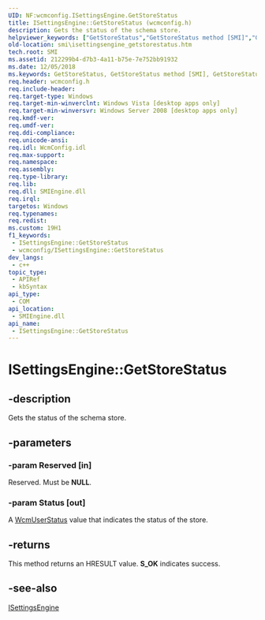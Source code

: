 ```yaml
---
UID: NF:wcmconfig.ISettingsEngine.GetStoreStatus
title: ISettingsEngine::GetStoreStatus (wcmconfig.h)
description: Gets the status of the schema store.
helpviewer_keywords: ["GetStoreStatus","GetStoreStatus method [SMI]","GetStoreStatus method [SMI]","ISettingsEngine interface","ISettingsEngine interface [SMI]","GetStoreStatus method","ISettingsEngine.GetStoreStatus","ISettingsEngine::GetStoreStatus","smi.isettingsengine_getstorestatus","wcmconfig/ISettingsEngine::GetStoreStatus"]
old-location: smi\isettingsengine_getstorestatus.htm
tech.root: SMI
ms.assetid: 212299b4-d7b3-4a11-b75e-7e752bb91932
ms.date: 12/05/2018
ms.keywords: GetStoreStatus, GetStoreStatus method [SMI], GetStoreStatus method [SMI],ISettingsEngine interface, ISettingsEngine interface [SMI],GetStoreStatus method, ISettingsEngine.GetStoreStatus, ISettingsEngine::GetStoreStatus, smi.isettingsengine_getstorestatus, wcmconfig/ISettingsEngine::GetStoreStatus
req.header: wcmconfig.h
req.include-header: 
req.target-type: Windows
req.target-min-winverclnt: Windows Vista [desktop apps only]
req.target-min-winversvr: Windows Server 2008 [desktop apps only]
req.kmdf-ver: 
req.umdf-ver: 
req.ddi-compliance: 
req.unicode-ansi: 
req.idl: WcmConfig.idl
req.max-support: 
req.namespace: 
req.assembly: 
req.type-library: 
req.lib: 
req.dll: SMIEngine.dll
req.irql: 
targetos: Windows
req.typenames: 
req.redist: 
ms.custom: 19H1
f1_keywords:
 - ISettingsEngine::GetStoreStatus
 - wcmconfig/ISettingsEngine::GetStoreStatus
dev_langs:
 - c++
topic_type:
 - APIRef
 - kbSyntax
api_type:
 - COM
api_location:
 - SMIEngine.dll
api_name:
 - ISettingsEngine::GetStoreStatus
---
```


# ISettingsEngine::GetStoreStatus


## -description

Gets the status of the schema store.

## -parameters

### -param Reserved [in]

Reserved. Must be <b>NULL</b>.

### -param Status [out]

A <a href="/windows/win32/api/wcmconfig/ne-wcmconfig-wcmuserstatus">WcmUserStatus</a> value that indicates the status of the store.

## -returns

This method returns an HRESULT value. <b>S_OK</b> indicates success.

## -see-also

<a href="/previous-versions/windows/desktop/api/wcmconfig/nn-wcmconfig-isettingsengine">ISettingsEngine</a>

